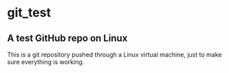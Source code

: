 # git_test
## A test GitHub repo on Linux

This is a git repository pushed through a Linux virtual machine, just to make sure everything is working.
